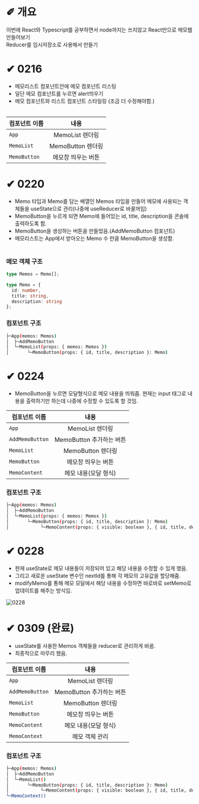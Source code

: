 # &#10000; 개요

이번에 React와 Typescript를 공부하면서 node까지는 쓰지않고 React만으로 메모웹 만들어보기 <br />
Reducer를 임시저장소로 사용해서 만들기

# &#10004; 0216
* 메모리스트 컴포넌트안에 메모 컴포넌트 리스팅<br />
* 일단 메모 컴포넌트를 누르면 alert띄우기<br />
* 메모 컴포넌트와 리스트 컴포넌트 스타일링 (조금 더 수정해야함.)<br /><br />

<div align=center>

| 컴포넌트 이름 | 내용 |
|---|:---:|
| `App` | MemoList 렌더링 |
| `MemoList` | MemoButton 렌더링 |
| `MemoButton` | 메모창 띄우는 버튼 |

</div>

# &#10004; 0220
* Memo 타입과 Memo를 담는 배열인 Memos 타입을 만들어 메모에 사용되는 객체들을 useState으로 관리(나중에 useReducer로 바꿀꺼임)<br />
* MemoButton을 누르게 되면 Memo에 들어있는 id, title, description을 콘솔에 출력하도록 함.<br />
* MemoButton을 생성하는 버튼을 만들었음.(AddMemoButton 컴포넌트)<br />
* 메모리스트는 App에서 받아오는 Memo 수 만큼 MemoButton을 생성함.<br /><br />

### 메모 객체 구조

```typescript
type Memos = Memo[];

type Memo = {
  id: number,
  title: string,
  description: string
};
```

### 컴포넌트 구조
```sh
├─App(memos: Memos)
│  ├─AddMemoButton
│  └─MemoList(props: { memos: Memos })
│       └─MemoButton(props: { id, title, description }: Memo)
```

# &#10004; 0224
* MemoButton을 누르면 모달형식으로 메모 내용을 띄워줌. 현재는 input 태그로 내용을 출력하기만 하는데 나중에 수정할 수 있도록 할 것임.

<div align=center>

| 컴포넌트 이름 | 내용 |
|---|:---:|
| `App` | MemoList 렌더링 |
| `AddMemoButton` | MemoButton 추가하는 버튼 |
| `MemoList` | MemoButton 렌더링 |
| `MemoButton` | 메모창 띄우는 버튼 |
| `MemoContent` | 메모 내용(모달 형식) |

</div>

### 컴포넌트 구조
```sh
├─App(memos: Memos)
│  ├─AddMemoButton
│  └─MemoList(props: { memos: Memos })
│       └─MemoButton(props: { id, title, description }: Memo)
│            └─MemoContent(props: { visible: boolean }, { id, title, description }: Memo)
```


# &#10004; 0228
* 현재 useState로 메모 내용들이 저장되어 있고 해당 내용을 수정할 수 있게 했음.
* 그리고 새로운 useState 변수인 nextId를 통해 각 메모의 고유값을 할당해줌.
* modifyMemo를 통해 메모 모달에서 해당 내용을 수정하면 바로바로 setMemo로 업데이트를 해주는 방식임.

![0228](https://user-images.githubusercontent.com/20867824/109421880-868d1d00-7a1c-11eb-962a-489ef4ab7d70.gif)

# &#10004; 0309 (완료)
* useState를 사용한 Memos 객체들을 reducer로 관리하게 바꿈.
* 최종적으로 마무리 했음.

<div align=center>

| 컴포넌트 이름 | 내용 |
|---|:---:|
| `App` | MemoList 렌더링 |
| `AddMemoButton` | MemoButton 추가하는 버튼 |
| `MemoList` | MemoButton 렌더링 |
| `MemoButton` | 메모창 띄우는 버튼 |
| `MemoContent` | 메모 내용(모달 형식) |
| `MemoContext` | 메모 객체 관리 |

</div>

### 컴포넌트 구조
```sh
├─App(memos: Memos)
│  ├─AddMemoButton
│  └─MemoList()
│       └─MemoButton(props: { id, title, description }: Memo)
│            └─MemoContent(props: { visible: boolean }, { id, title, description }: Memo)
└─MemoContext()
```